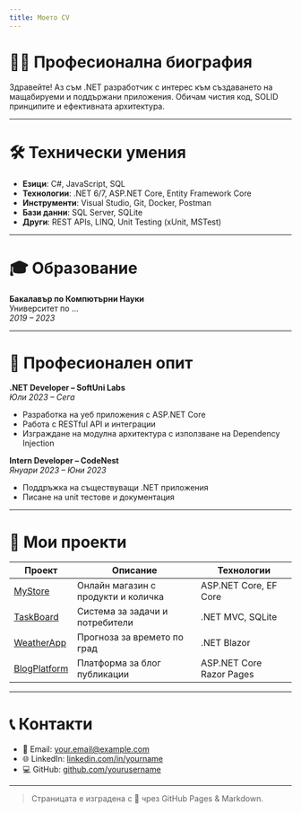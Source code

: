 ```yaml
---
title: Моето CV
---
```


# 👨‍💻 Професионална биография

Здравейте! Аз съм .NET разработчик с интерес към създаването на мащабируеми и поддържани приложения. Обичам чистия код, SOLID принципите и ефективната архитектура.

---

# 🛠️ Технически умения

- **Езици**: C#, JavaScript, SQL  
- **Технологии**: .NET 6/7, ASP.NET Core, Entity Framework Core  
- **Инструменти**: Visual Studio, Git, Docker, Postman  
- **Бази данни**: SQL Server, SQLite  
- **Други**: REST APIs, LINQ, Unit Testing (xUnit, MSTest)

---

# 🎓 Образование

**Бакалавър по Компютърни Науки**  
Университет по …  
*2019 – 2023*

---

# 💼 Професионален опит

**.NET Developer – SoftUni Labs**  
*Юли 2023 – Сега*

- Разработка на уеб приложения с ASP.NET Core
- Работа с RESTful API и интеграции
- Изграждане на модулна архитектура с използване на Dependency Injection

**Intern Developer – CodeNest**  
*Януари 2023 – Юни 2023*

- Поддръжка на съществуващи .NET приложения
- Писане на unit тестове и документация

---

# 📂 Мои проекти

| Проект | Описание | Технологии |
|--------|----------|------------|
| [MyStore](https://github.com/username/mystore) | Онлайн магазин с продукти и количка | ASP.NET Core, EF Core |
| [TaskBoard](https://github.com/username/taskboard) | Система за задачи и потребители | .NET MVC, SQLite |
| [WeatherApp](https://github.com/username/weatherapp) | Прогноза за времето по град | .NET Blazor |
| [BlogPlatform](https://github.com/username/blogplatform) | Платформа за блог публикации | ASP.NET Core Razor Pages |

---

# 📞 Контакти

- 📧 Email: your.email@example.com  
- 🌐 LinkedIn: [linkedin.com/in/yourname](https://linkedin.com/in/yourname)  
- 💻 GitHub: [github.com/yourusername](https://github.com/yourusername)

---

> Страницата е изградена с 💖 чрез GitHub Pages & Markdown.
